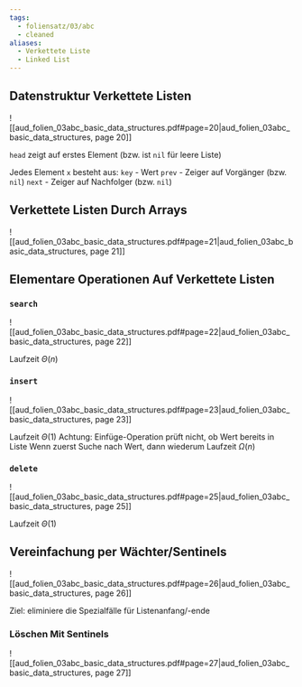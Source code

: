 ```yaml
---
tags:
  - foliensatz/03/abc
  - cleaned
aliases:
  - Verkettete Liste
  - Linked List
---
```


## Datenstruktur Verkettete Listen

![[aud_folien_03abc_basic_data_structures.pdf#page=20|aud_folien_03abc_basic_data_structures, page 20]]

`head` zeigt auf erstes Element (bzw. ist `nil` für leere Liste)

Jedes Element `x` besteht aus:
`key` - Wert
`prev` - Zeiger auf Vorgänger (bzw. `nil`)
`next` - Zeiger auf Nachfolger (bzw. `nil`)

## Verkettete Listen Durch Arrays

![[aud_folien_03abc_basic_data_structures.pdf#page=21|aud_folien_03abc_basic_data_structures, page 21]]

## Elementare Operationen Auf Verkettete Listen

### `search`

![[aud_folien_03abc_basic_data_structures.pdf#page=22|aud_folien_03abc_basic_data_structures, page 22]]

Laufzeit $\Theta(n)$

### `insert`

![[aud_folien_03abc_basic_data_structures.pdf#page=23|aud_folien_03abc_basic_data_structures, page 23]]

Laufzeit $\Theta(1)$
Achtung: Einfüge-Operation prüft nicht, ob Wert bereits in Liste
Wenn zuerst Suche nach Wert, dann wiederum Laufzeit $\Omega(n)$

### `delete`

![[aud_folien_03abc_basic_data_structures.pdf#page=25|aud_folien_03abc_basic_data_structures, page 25]]

Laufzeit $\Theta(1)$

## Vereinfachung per Wächter/Sentinels

![[aud_folien_03abc_basic_data_structures.pdf#page=26|aud_folien_03abc_basic_data_structures, page 26]]

Ziel: eliminiere die Spezialfälle für Listenanfang/-ende

### Löschen Mit Sentinels

![[aud_folien_03abc_basic_data_structures.pdf#page=27|aud_folien_03abc_basic_data_structures, page 27]]


